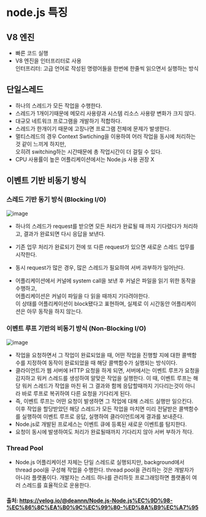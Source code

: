 # node.js 특징

## V8 엔진

- 빠른 코드 실행
- V8 엔진을 인터프리터로 사용 <br>
  인터프리터: 고급 언어로 작성된 명령어들을 한번에 한줄씩 읽으면서 실행하는 방식

## 단일스레드

- 하나의 스레드가 모든 작업을 수행한다.
- 스레드가 1개이기때문에 메모리 사용량과 시스템 리소스 사용량 변화가 크지 않다.
- 대규모 네트워크 프로그램을 개발하기 적합하다.
- 스레드가 한개이기 때문에 고장나면 프로그램 전체에 문제가 발생한다.
- 멀티스레드의 경우 Context Swtiching을 이용하여 어러 작업을 동시에 처리하는 것 같이 느끼게 하지만, <br>오히려 switching하는 시간때문에 총 작업시간이 더 걸릴 수 있다.
- CPU 사용률이 높은 어플리케이션에서는 Node.js 사용 권장 X

## 이벤트 기반 비동기 방식

### 스레드 기반 동기 방식 (Blocking I/O)

![image](https://user-images.githubusercontent.com/89785501/185372245-d8cc8ac4-c120-4325-b88c-cc7047f07069.png)

- 하나의 스레드가 request를 받으면 모든 처리가 완료될 때 까지 기다렸다가 처리하고, 결과가 완료되면 다시 응답을 보낸다.
- 기존 업무 처리가 완료되기 전에 또 다른 request가 있으면 새로운 스레드 업무를 시작한다.
- 동시 request가 많은 경우, 많은 스레드가 필요하여 서버 과부하가 일어난다.

- 어플리케이션에서 커널에 system call을 보낸 후 커널은 파일을 읽기 위한 동작을 수행하고, <br>어플리케이션은 커널이 파일을 다 읽을 때까지 기다려야한다. <br>
  이 상태를 어플리케이션이 block됐다고 표현하며, 실제로 이 시간동안 어플리케이션은 아무 동작을 하지 않는다.

### 이벤트 루프 기반의 비동기 방식 (Non-Blocking I/O)

![image](https://user-images.githubusercontent.com/89785501/185372276-03a56c82-7826-4417-b565-dfee85caae86.png)

- 작업을 요청하면서 그 작업이 완료되었을 때, 어떤 작업을 진행할 지에 대한 콜백함수를 지정하여 동작이 완료되었을 때 해당 콜백함수가 실행되는 방식이다.
- 클라이언트가 웹 서버에 HTTP 요청을 하게 되면, 서버에서는 이벤트 루프가 요청을 감지하고 워커 스레드를 생성하여 알맞은 작업을 실행한다. 이 때, 이벤트 루프는 해당 워커 스레드가 작업을 마친 뒤 그 결과와 함께 응답할때까지 기다리는것이 아니라 바로 루프로 복귀하여 다른 요청을 기다리게 된다.
- 즉, 이벤트 루프는 어떤 요청이 발생하면 그 작업에 대해 스레드 실행만 일으킨다. 이후 작업을 할당받았던 해당 스레드가 모든 작업을 마치면 미리 전달받은 콜백함수를 실행하여 이벤트 루프로 응답, 실행하여 클라이언트에게 결과를 보내준다.
- Node.js로 개발된 프로세스는 이벤트 큐에 등록된 새로운 이벤트를 탐지한다.
- 요청이 동시에 발생하여도 처리가 완료될때까지 기다리지 않아 서버 부하가 적다.

### Thread Pool

- Node.js 어플리케이션 자체는 단일 스레드로 실행되지만, background에서 thread pool을 구성해 작업을 수행한다. thread pool을 관리하는 것은 개발자가 아니라 플랫폼이다. 개발자는 스레드 하나를 관리하듯 프로그래밍하면 플랫폼이 여러 스레드를 효율적으로 운용한다.

#### 출처: https://velog.io/@deannn/Node.js-Node.js%EC%9D%98-%EC%86%8C%EA%B0%9C%EC%99%80-%ED%8A%B9%EC%A7%95
